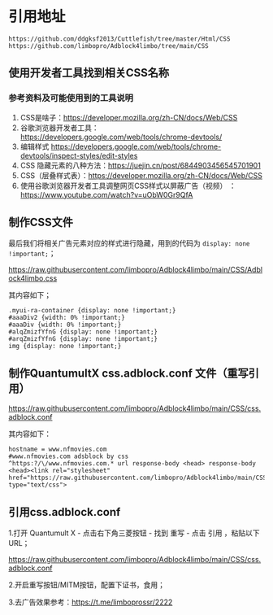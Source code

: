 # 引用地址
```
https://github.com/ddgksf2013/Cuttlefish/tree/master/Html/CSS
https://github.com/limbopro/Adblock4limbo/tree/main/CSS
```
## 使用开发者工具找到相关CSS名称
### 参考资料及可能使用到的工具说明
1. CSS是啥子：https://developer.mozilla.org/zh-CN/docs/Web/CSS
2. 谷歌浏览器开发者工具：https://developers.google.com/web/tools/chrome-devtools/
3. 编辑样式 https://developers.google.com/web/tools/chrome-devtools/inspect-styles/edit-styles
4. CSS 隐藏元素的八种方法：https://juejin.cn/post/6844903456545701901
5. CSS（层叠样式表）：https://developer.mozilla.org/zh-CN/docs/Web/CSS
6. 使用谷歌浏览器开发者工具调整网页CSS样式以屏蔽广告（视频）
：https://www.youtube.com/watch?v=uObW0Gr9QfA

## 制作CSS文件

最后我们将相关广告元素对应的样式进行隐藏，用到的代码为 `display: none !important;`；

https://raw.githubusercontent.com/limbopro/Adblock4limbo/main/CSS/Adblock4limbo.css 

其内容如下；

```
.myui-ra-container {display: none !important;}
#aaaDiv2 {width: 0% !important;}
#aaaDiv {width: 0% !important;}
#alqZmizfYfnG {display: none !important;}
#arqZmizfYfnG {display: none !important;}
img {display: none !important;}
```

## 制作QuantumultX css.adblock.conf 文件（重写引用）

https://raw.githubusercontent.com/limbopro/Adblock4limbo/main/CSS/css.adblock.conf 

其内容如下：

```
hostname = www.nfmovies.com
#www.nfmovies.com adsblock by css
^https:?/\/www.nfmovies.com.* url response-body <head> response-body <head><link rel="stylesheet" href="https://raw.githubusercontent.com/limbopro/Adblock4limbo/main/CSS/Adblock4limbo.css" type="text/css">
```

## 引用css.adblock.conf
1.打开 Quantumult X - 点击右下角三菱按钮 - 找到 重写 - 点击 引用 ，粘贴以下 URL；

https://raw.githubusercontent.com/limbopro/Adblock4limbo/main/CSS/css.adblock.conf 

2.开启重写按钮/MITM按钮，配置下证书，食用；

3.去广告效果参考：https://t.me/limboprossr/2222
